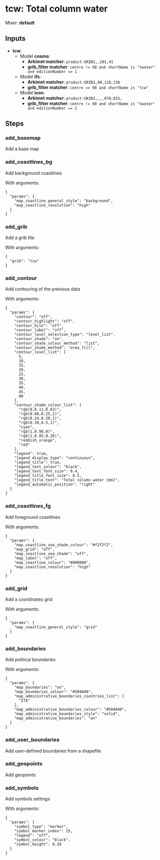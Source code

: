 # tcw: Total column water

Mixer: **default**

## Inputs

* **tcw**:
    * Model **cosmo**:
        * **Arkimet matcher**: `product:GRIB1,,201,41`
        * **grib_filter matcher**: `centre != 98 and shortName is "twater" and editionNumber == 1`
    * Model **ifs**:
        * **Arkimet matcher**: `product:GRIB1,98,128,136`
        * **grib_filter matcher**: `centre == 98 and shortName is "tcw"`
    * Model **icon**:
        * **Arkimet matcher**: `product:GRIB2,,,,078,015,`
        * **grib_filter matcher**: `centre != 98 and shortName is "twater" and editionNumber == 2`

## Steps

### add_basemap

Add a base map


### add_coastlines_bg

Add background coastlines

With arguments:
```
{
  "params": {
    "map_coastline_general_style": "background",
    "map_coastline_resolution": "high"
  }
}
```

### add_grib

Add a grib file

With arguments:
```
{
  "grib": "tcw"
}
```

### add_contour

Add contouring of the previous data

With arguments:
```
{
  "params": {
    "contour": "off",
    "contour_highlight": "off",
    "contour_hilo": "off",
    "contour_label": "off",
    "contour_level_selection_type": "level_list",
    "contour_shade": "on",
    "contour_shade_colour_method": "list",
    "contour_shade_method": "area_fill",
    "contour_level_list": [
      5,
      10,
      15,
      20,
      25,
      30,
      35,
      40,
      45,
      80
    ],
    "contour_shade_colour_list": [
      "rgb(0,0.11,0.63)",
      "rgb(0.08,0.25,1)",
      "rgb(0.24,0.38,1)",
      "rgb(0.39,0.5,1)",
      "cyan",
      "rgb(1,0.98,0)",
      "rgb(1,0.85,0.26)",
      "reddish_orange",
      "red"
    ],
    "legend": true,
    "legend_display_type": "continuous",
    "legend_title": true,
    "legend_text_colour": "black",
    "legend_text_font_size": 0.4,
    "legend_title_font_size": 0.5,
    "legend_title_text": "Total column water [mm]",
    "legend_automatic_position": "right"
  }
}
```

### add_coastlines_fg

Add foreground coastlines

With arguments:
```
{
  "params": {
    "map_coastline_sea_shade_colour": "#f2f2f2",
    "map_grid": "off",
    "map_coastline_sea_shade": "off",
    "map_label": "off",
    "map_coastline_colour": "#000000",
    "map_coastline_resolution": "high"
  }
}
```

### add_grid

Add a coordinates grid

With arguments:
```
{
  "params": {
    "map_coastline_general_style": "grid"
  }
}
```

### add_boundaries

Add political boundaries

With arguments:
```
{
  "params": {
    "map_boundaries": "on",
    "map_boundaries_colour": "#504040",
    "map_administrative_boundaries_countries_list": [
      "ITA"
    ],
    "map_administrative_boundaries_colour": "#504040",
    "map_administrative_boundaries_style": "solid",
    "map_administrative_boundaries": "on"
  }
}
```

### add_user_boundaries

Add user-defined boundaries from a shapefile


### add_geopoints

Add geopoints


### add_symbols

Add symbols settings

With arguments:
```
{
  "params": {
    "symbol_type": "marker",
    "symbol_marker_index": 15,
    "legend": "off",
    "symbol_colour": "black",
    "symbol_height": 0.28
  }
}
```

